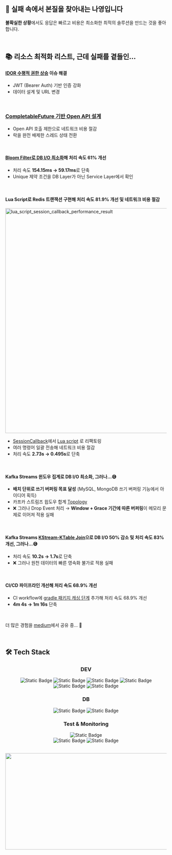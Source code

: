 ## 👋 실패 속에서 본질을 찾아내는 나영입니다

**불확실한 상황**에서도 응답은 빠르고 비용은 최소화한 최적의 솔루션을 만드는 것을 좋아합니다.

<br>

## 📚 리소스 최적화 리스트, 근데 실패를 곁들인...

#### [IDOR 수평적 권한 상승](https://github.com/nayoung238/Banking-API?tab=readme-ov-file#idor-insecure-direct-object-reference-%ED%95%B4%EA%B2%B0) 이슈 해결
- JWT (Bearer Auth) 기반 인증 강화
- 데이터 설계 및 URL 변경

<br>

### [CompletableFuture 기반 Open API 설계](https://github.com/nayoung238/Banking-API?tab=readme-ov-file#completablefuture-%EA%B8%B0%EB%B0%98-open-api-%EC%84%A4%EA%B3%84)

- Open API 호출 제한으로 네트워크 비용 절감
- 락을 완전 배제한 스레드 상태 전환

<br>

#### [Bloom Filter로 DB I/O 최소화](https://medium.com/@nayoung238/bloom-filter%EB%A1%9C-db-%EB%B6%80%ED%95%98-%EA%B0%90%EC%86%8C-%EC%84%B1%EB%8A%A5-61-%EA%B0%9C%EC%84%A0-e46e8ce62d6d)해 처리 속도 61% 개선

- 처리 속도 **154.15ms → 59.17ms**로 단축
- Unique 제약 조건을 DB Layer가 아닌 Service Layer에서 확인

<br>

#### Lua Script로 Redis 트랜잭션 구현해 처리 속도 81.9% 개선 및 네트워크 비용 절감
<img width="700" alt="lua_script_session_callback_performance_result" src="https://github.com/user-attachments/assets/9bd0b0df-c675-4f1d-bdd0-0bae625d1740" />

- [SessionCallback](https://github.com/nayoung238/E-commerce-API/blob/main/coupon-api/src/main/java/com/ecommerce/couponservice/redis/manager/CouponStockRedisManager.java#L55)에서 [Lua script](https://github.com/nayoung238/E-commerce-API/blob/main/coupon-api/src/main/java/com/ecommerce/couponservice/redis/manager/CouponStockRedisManager.java#L121) 로 리팩토링
- 여러 명령어 일괄 전송해 네트워크 비용 절감
- 처리 속도 **2.73s → 0.495s**로 단축

<br>

#### Kafka Streams 윈도우 집계로 DB I/O 최소화, 그러나...😅

- **배치 단위로 쓰기 버퍼링 목표 달성** (MySQL, MongoDB 쓰기 버퍼링 기능에서 아이디어 획득)
- 카프카 스트림즈 윕도우 합계 [Topology](https://github.com/nayoung238/E-commerce-API/blob/main/item-api/src/main/java/com/ecommerce/itemservice/kafka/config/StockAggregationTopology.java#L41)
- ❌ 그러나 Drop Event 처리 → **Window + Grace 기간에 따른 버퍼링**이 메모리 문제로 이어져 적용 실패

<br>

#### Kafka Streams [KStream-KTable Join](https://github.com/nayoung238/E-commerce-API/blob/main/order-api/src/main/java/com/ecommerce/orderservice/kafka/config/streams/KStreamKTableJoinConfig.java#L83)으로 DB I/O 50% 감소 및 처리 속도 83% 개선, 그러나...😅

- 처리 속도 **10.2s -> 1.7s**로 단축
- ❌ 그러나 원천 데이터의 빠른 영속화 불가로 적용 실패

<br>

#### CI/CD 파이프라인 개선해 처리 속도 68.9% 개선
- CI workflow에 [gradle 패키지 캐싱 단계](https://github.com/nayoung238/Banking-API/blob/develop/.github/workflows/build-and-test-ci.yml#L39) 추가해 처리 속도 68.9% 개선
- **4m 4s -> 1m 16s** 단축

<br>

더 많은 경험을 [medium](https://medium.com/@nayoung238)에서 공유 중... 💚

<br>

## 🛠️ Tech Stack

<div align="center">

### DEV

<img alt="Static Badge" src="https://img.shields.io/badge/java17-%23007396?style=for-the-badge&logo=java&logoColor=white"> <img alt="Static Badge" src="https://img.shields.io/badge/Spring%20Boot-%236DB33F?style=for-the-badge&logo=Spring%20Boot&logoColor=white"> <img alt="Static Badge" src="https://img.shields.io/badge/Spring Data JPA-%236DB33F?style=for-the-badge&logo=Spring&logoColor=white"> <img alt="Static Badge" src="https://img.shields.io/badge/Spring Cloud Gateway-%236DB33F?style=for-the-badge&logo=Spring&logoColor=white"><br>
<img alt="Static Badge" src="https://img.shields.io/badge/Apache%20Kafka-%23231F20?style=for-the-badge&logo=Apache%20Kafka&logoColor=white"> <img alt="Static Badge" src="https://img.shields.io/badge/Resilience 4J-%23231F20?style=for-the-badge&logoColor=white">


### DB

<img alt="Static Badge" src="https://img.shields.io/badge/MySQL-%234479A1?style=for-the-badge&logo=mysql&logoColor=white"> <img alt="Static Badge" src="https://img.shields.io/badge/MongoDB-%2347A248?style=for-the-badge&logo=MongoDB&logoColor=white">

### Test & Monitoring

<img alt="Static Badge" src="https://img.shields.io/badge/JUnit 5-%2325A162?style=for-the-badge&logo=JUnit5&logoColor=white"><br><img alt="Static Badge" src="https://img.shields.io/badge/prometheus-%23E6522C?style=for-the-badge&logo=prometheus&logoColor=white"> <img alt="Static Badge" src="https://img.shields.io/badge/Grafana-%23F46800?style=for-the-badge&logo=Grafana&logoColor=white">

<br>

<a href="https://github.com/devxb/gitanimals">
<img
  src="https://render.gitanimals.org/farms/imzero238"
  width="600"
  height="300"
/>
</a>
</div>